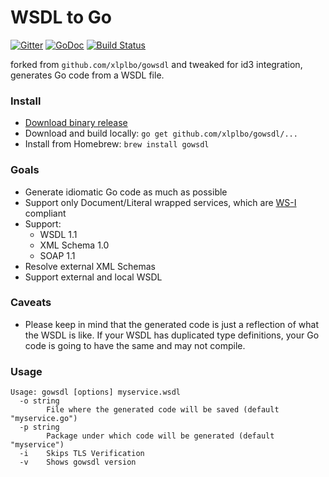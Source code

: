 # WSDL to Go

[![Gitter](https://badges.gitter.im/Join%20Chat.svg)](https://gitter.im/xlplbo/gowsdl?utm_source=badge&utm_medium=badge&utm_campaign=pr-badge&utm_content=badge)
[![GoDoc](https://godoc.org/github.com/xlplbo/gowsdl?status.svg)](https://godoc.org/github.com/xlplbo/gowsdl)
[![Build Status](https://travis-ci.org/xlplbo/gowsdl.svg?branch=master)](https://travis-ci.org/xlplbo/gowsdl)

forked from `github.com/xlplbo/gowsdl` and tweaked for id3 integration,  generates Go code from a WSDL file.

### Install

* [Download binary release](https://github.com/xlplbo/gowsdl/releases)
* Download and build locally: `go get github.com/xlplbo/gowsdl/...`
* Install from Homebrew: `brew install gowsdl`

### Goals
* Generate idiomatic Go code as much as possible
* Support only Document/Literal wrapped services, which are [WS-I](http://ws-i.org/) compliant
* Support:
	* WSDL 1.1
	* XML Schema 1.0
	* SOAP 1.1
* Resolve external XML Schemas
* Support external and local WSDL

### Caveats
* Please keep in mind that the generated code is just a reflection of what the WSDL is like. If your WSDL has duplicated type definitions, your Go code is going to have the same and may not compile.

### Usage
```
Usage: gowsdl [options] myservice.wsdl
  -o string
        File where the generated code will be saved (default "myservice.go")
  -p string
        Package under which code will be generated (default "myservice")
  -i    Skips TLS Verification
  -v    Shows gowsdl version
  ```
